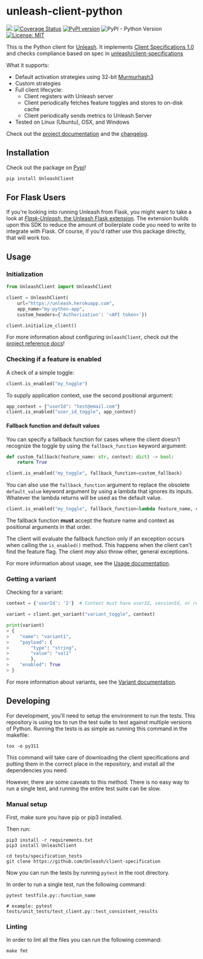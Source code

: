 # unleash-client-python

![](https://github.com/unleash/unleash-client-python/workflows/CI/badge.svg?branch=main) [![Coverage Status](https://coveralls.io/repos/github/Unleash/unleash-client-python/badge.svg?branch=main)](https://coveralls.io/github/Unleash/unleash-client-python?branch=main) [![PyPI version](https://badge.fury.io/py/UnleashClient.svg)](https://badge.fury.io/py/UnleashClient) ![PyPI - Python Version](https://img.shields.io/pypi/pyversions/UnleashClient.svg) [![License: MIT](https://img.shields.io/badge/License-MIT-yellow.svg)](https://opensource.org/licenses/MIT)


This is the Python client for [Unleash](https://github.com/unleash/unleash).  It implements [Client Specifications 1.0](https://docs.getunleash.io/client-specification) and checks compliance based on spec in [unleash/client-specifications](https://github.com/Unleash/client-specification)

What it supports:
* Default activation strategies using 32-bit [Murmurhash3](https://en.wikipedia.org/wiki/MurmurHash)
* Custom strategies
* Full client lifecycle:
    * Client registers with Unleash server
    * Client periodically fetches feature toggles and stores to on-disk cache
    * Client periodically sends metrics to Unleash Server
* Tested on Linux (Ubuntu), OSX, and Windows

Check out the [project documentation](https://unleash.github.io/unleash-client-python/) and the [changelog](https://docs.getunleash.io/unleash-client-python/changelog.html).

## Installation

Check out the package on [Pypi](https://pypi.org/project/UnleashClient/)!

```bash
pip install UnleashClient
```

## For Flask Users

If you're looking into running Unleash from Flask, you might want to take a look at [_Flask-Unleash_, the Unleash Flask extension](https://github.com/Unleash/Flask-Unleash). The extension builds upon this SDK to reduce the amount of boilerplate code you need to write to integrate with Flask. Of course, if you'd rather use this package directly, that will work too.

## Usage

### Initialization

```python
from UnleashClient import UnleashClient

client = UnleashClient(
    url="https://unleash.herokuapp.com",
    app_name="my-python-app",
    custom_headers={'Authorization': '<API token>'})

client.initialize_client()
```

For more information about configuring `UnleashClient`, check out the [project reference docs](https://docs.getunleash.io/unleash-client-python/unleashclient.html)!

### Checking if a feature is enabled

A check of a simple toggle:
```python
client.is_enabled("my_toggle")
```

To supply application context, use the second positional argument:

```python
app_context = {"userId": "test@email.com"}
client.is_enabled("user_id_toggle", app_context)
```

#### Fallback function and default values

You can specify a fallback function for cases where the client doesn't recognize the toggle by using the `fallback_function` keyword argument:

```python
def custom_fallback(feature_name: str, context: dict) -> bool:
    return True

client.is_enabled("my_toggle", fallback_function=custom_fallback)
```

You can also use the `fallback_function` argument to replace the obsolete `default_value` keyword argument by using a lambda that ignores its inputs. Whatever the lambda returns will be used as the default value.

```python
client.is_enabled("my_toggle", fallback_function=lambda feature_name, context: True)
```

The fallback function **must** accept the feature name and context as positional arguments in that order.

The client will evaluate the fallback function only if an exception occurs when calling the `is_enabled()` method. This happens when the client can't find the feature flag. The client _may_ also throw other, general exceptions.

For more information about usage, see the [Usage documentation](https://docs.getunleash.io/unleash-client-python/usage.html).

### Getting a variant

Checking for a variant:
```python
context = {'userId': '2'}  # Context must have userId, sessionId, or remoteAddr.  If none are present, distribution will be random.

variant = client.get_variant("variant_toggle", context)

print(variant)
> {
>    "name": "variant1",
>    "payload": {
>        "type": "string",
>        "value": "val1"
>        },
>    "enabled": True
> }
```

For more information about variants, see the [Variant documentation](https://docs.getunleash.io/advanced/toggle_variants).

## Developing

For development, you'll need to setup the environment to run the tests. This repository is using
tox to run the test suite to test against multiple versions of Python. Running the tests is as simple as running this command in the makefile:

```
tox -e py311
```

This command will take care of downloading the client specifications and putting them in the correct place in the repository, and install all the dependencies you need.

However, there are some caveats to this method. There is no easy way to run a single test, and running the entire test suite can be slow.

### Manual setup

First, make sure you have pip or pip3 installed.

Then run:

```
pip3 install -r requirements.txt
pip3 install UnleashClient
```

```
cd tests/specification_tests
git clone https://github.com/Unleash/client-specification
```

Now you can run the tests by running `pytest` in the root directory.

In order to run a single test, run the following command:

```
pytest testfile.py::function_name

# example: pytest tests/unit_tests/test_client.py::test_consistent_results
```

### Linting

In order to lint all the files you can run the following command:

```
make fmt
```
